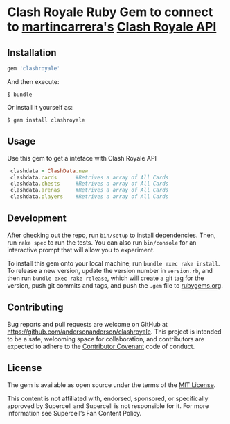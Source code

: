 # Clash Royale Ruby Gem to connect to [martincarrera's](https://github.com/martincarrera/clash-royale-api) [Clash Royale API](http://www.clashapi.xyz/)

## Installation

```ruby
gem 'clashroyale'
```

And then execute:

    $ bundle

Or install it yourself as:

    $ gem install clashroyale

## Usage

Use this gem to get a inteface with Clash Royale API
```ruby
 clashdata = ClashData.new
 clashdata.cards      #Retrives a array of All Cards
 clashdata.chests     #Retrives a array of All Cards
 clashdata.arenas     #Retrives a array of All Cards
 clashdata.players    #Retrives a array of All Cards
 ```

## Development

After checking out the repo, run `bin/setup` to install dependencies. Then, run `rake spec` to run the tests. You can also run `bin/console` for an interactive prompt that will allow you to experiment.

To install this gem onto your local machine, run `bundle exec rake install`. To release a new version, update the version number in `version.rb`, and then run `bundle exec rake release`, which will create a git tag for the version, push git commits and tags, and push the `.gem` file to [rubygems.org](https://rubygems.org).

## Contributing

Bug reports and pull requests are welcome on GitHub at https://github.com/andersonanderson/clashroyale. This project is intended to be a safe, welcoming space for collaboration, and contributors are expected to adhere to the [Contributor Covenant](http://contributor-covenant.org) code of conduct.

## License

The gem is available as open source under the terms of the [MIT License](http://opensource.org/licenses/MIT).

This content is not affiliated with, endorsed, sponsored, or specifically approved by Supercell and Supercell is not responsible for it. For more information see Supercell’s Fan Content Policy.

